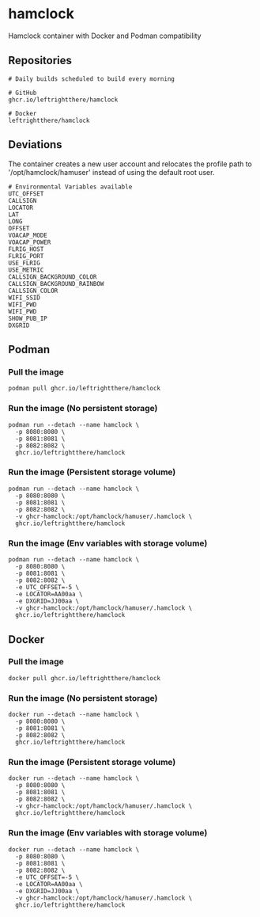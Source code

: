 # hamclock
Hamclock container with Docker and Podman compatibility

## Repositories
```
# Daily builds scheduled to build every morning

# GitHub
ghcr.io/leftrightthere/hamclock

# Docker
leftrightthere/hamclock
```

## Deviations

The container creates a new user account and relocates the profile path to '/opt/hamclock/hamuser' instead of using the default root user.
```
# Environmental Variables available
UTC_OFFSET
CALLSIGN
LOCATOR
LAT
LONG
OFFSET
VOACAP_MODE
VOACAP_POWER
FLRIG_HOST
FLRIG_PORT
USE_FLRIG
USE_METRIC
CALLSIGN_BACKGROUND_COLOR
CALLSIGN_BACKGROUND_RAINBOW
CALLSIGN_COLOR
WIFI_SSID
WIFI_PWD
WIFI_PWD
SHOW_PUB_IP
DXGRID
```


## Podman

### Pull the image
```
podman pull ghcr.io/leftrightthere/hamclock
```
### Run the image (No persistent storage)
```
podman run --detach --name hamclock \
  -p 8080:8080 \
  -p 8081:8081 \
  -p 8082:8082 \
  ghcr.io/leftrightthere/hamclock
```
### Run the image (Persistent storage volume)
```
podman run --detach --name hamclock \
  -p 8080:8080 \
  -p 8081:8081 \
  -p 8082:8082 \
  -v ghcr-hamclock:/opt/hamclock/hamuser/.hamclock \
  ghcr.io/leftrightthere/hamclock
```
### Run the image (Env variables with storage volume)
```
podman run --detach --name hamclock \
  -p 8080:8080 \
  -p 8081:8081 \
  -p 8082:8082 \
  -e UTC_OFFSET=-5 \
  -e LOCATOR=AA00aa \
  -e DXGRID=JJ00aa \
  -v ghcr-hamclock:/opt/hamclock/hamuser/.hamclock \
  ghcr.io/leftrightthere/hamclock
```
## Docker

### Pull the image
```
docker pull ghcr.io/leftrightthere/hamclock
```
### Run the image (No persistent storage)
```
docker run --detach --name hamclock \
  -p 8080:8080 \
  -p 8081:8081 \
  -p 8082:8082 \
  ghcr.io/leftrightthere/hamclock
```
### Run the image (Persistent storage volume)
```
docker run --detach --name hamclock \
  -p 8080:8080 \
  -p 8081:8081 \
  -p 8082:8082 \
  -v ghcr-hamclock:/opt/hamclock/hamuser/.hamclock \
  ghcr.io/leftrightthere/hamclock
```
### Run the image (Env variables with storage volume)
```
docker run --detach --name hamclock \
  -p 8080:8080 \
  -p 8081:8081 \
  -p 8082:8082 \
  -e UTC_OFFSET=-5 \
  -e LOCATOR=AA00aa \
  -e DXGRID=JJ00aa \
  -v ghcr-hamclock:/opt/hamclock/hamuser/.hamclock \
  ghcr.io/leftrightthere/hamclock
```

